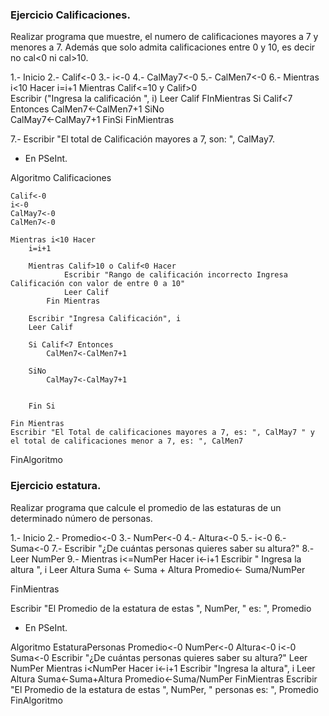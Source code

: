 ### Ejercicio Calificaciones.

Realizar programa que muestre, el numero de calificaciones mayores a 7 y menores a 7. Además que solo admita calificaciones entre 0 y 10, es decir no cal<0 ni cal>10.

1.- Inicio
2.- Calif<-0
3.- i<-0
4.- CalMay7<-0
5.- CalMen7<-0
6.- 
Mientras i<10 Hacer 
	i=i+1
	Mientras Calif<=10 y Calif>0	
	Escribir ("Ingresa la calificación ", i)
	Leer Calif
	FInMientras
Si Calif<7 Entonces
	CalMen7<-CalMen7+1
SiNo 	
CalMay7<-CalMay7+1
FinSi
FinMientras

7.- Escribir "El total de Calificación mayores a 7, son: ", CalMay7.

* En PSeInt.

Algoritmo Calificaciones
	
	Calif<-0
	i<-0
	CalMay7<-0
	CalMen7<-0
	
	Mientras i<10 Hacer
		i=i+1
		 
		Mientras Calif>10 o Calif<0 Hacer
				Escribir "Rango de calificación incorrecto Ingresa Calificación con valor de entre 0 a 10"
				Leer Calif
			Fin Mientras
		
		Escribir "Ingresa Calificación", i
		Leer Calif
		
		Si Calif<7 Entonces
			CalMen7<-CalMen7+1
			
		SiNo
			CalMay7<-CalMay7+1
			
			
		Fin Si
		
	Fin Mientras
	Escribir "El Total de calificaciones mayores a 7, es: ", CalMay7 " y el total de calificaciones menor a 7, es: ", CalMen7
FinAlgoritmo


### Ejercicio estatura. 

Realizar programa que calcule el promedio de las estaturas de un determinado número de personas.

1.- Inicio
2.- Promedio<-0
3.- NumPer<-0
4.- Altura<-0
5.- i<-0
6.- Suma<-0
7.- Escribir "¿De cuántas personas quieres saber su altura?"
8.- Leer NumPer
9.-
Mientras i<=NumPer Hacer
i<-i+1
Escribir " Ingresa la altura ", i
Leer Altura
Suma <- Suma + Altura
Promedio<- Suma/NumPer

FinMientras

Escribir "El Promedio de la estatura de estas ", NumPer, " es: ", Promedio 

* En PSeInt.

Algoritmo EstaturaPersonas
	Promedio<-0
	NumPer<-0
	Altura<-0
	i<-0
	Suma<-0
	Escribir "¿De cuántas personas quieres saber su altura?"
	Leer NumPer
		Mientras i<NumPer Hacer
		i<-i+1
		Escribir "Ingresa la altura", i
		Leer Altura
		Suma<-Suma+Altura
		Promedio<-Suma/NumPer
	FinMientras
		Escribir "El Promedio de la estatura de estas ", NumPer, " personas es: ", Promedio 
FinAlgoritmo



